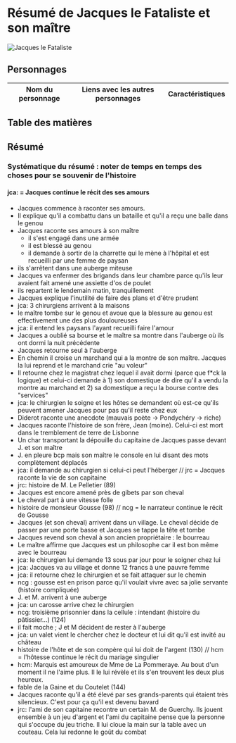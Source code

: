 # Résumé de Jacques le Fataliste et son maître
![Jacques le Fataliste](http://imados.fr/content/0/6/1/520610/jacques-le-fataliste.jpg)

## Personnages

Nom du personnage | Liens avec les autres personnages |Caractéristiques
------------------|-----------------------------------|---------------


## Table des matières


## Résumé
### Systématique du résumé : noter de temps en temps des choses pour se souvenir de l'histoire 
#### jca: = Jacques continue le récit des ses amours 

- Jacques commence à raconter ses amours.
- Il explique qu'il a combattu dans un bataille et qu'il a reçu une balle dans le genou
- Jacques raconte ses amours à son maître
	- il s'est engagé dans une armée
	- il est blessé au genou
	- il demande à sortir de la charrette qui le mène à l'hôpital et est recueilli par une femme de paysan
- ils s'arrêtent dans une auberge miteuse
- Jacques va enfermer des brigands dans leur chambre parce qu'ils leur avaient fait amené une assiette d'os de poulet
- ils repartent le lendemain matin, tranquillement
- Jacques explique l'inutilité de faire des plans et d'être prudent 
- jca: 3 chirurgiens arrivent à la maisons
- le maître tombe sur le genou et avoue que la blessure au genou est effectivement une des plus douloureuses
- jca: il entend les paysans l'ayant recueilli faire l'amour
- Jacques a oublié sa bourse et le maître sa montre dans l'auberge où ils ont dormi la nuit précédente 
- Jacques retourne seul à l'auberge
- En chemin il croise un marchand qui a la montre de son maître. Jacques la lui reprend et le marchand crie "au voleur"
- Il retourne chez le magistrat chez lequel il avait dormi (parce que f*ck la logique) et celui-ci demande à  1) son domestique de dire qu'il a vendu la montre au marchand et 2) sa domestique a reçu la bourse contre des "services"
- jca: le chirurgien le soigne et les hôtes se demandent où est-ce qu'ils peuvent amener Jacques pour pas qu'il reste chez eux
- Diderot raconte une anecdote (mauvais poète -> Pondychéry -> riche)
- Jacques raconte l'histoire de son frère, Jean (moine). Celui-ci est mort dans le tremblement de terre de Lisbonne 
- Un char transportant la dépouille du capitaine de Jacques passe devant J. et son maître 
- J. en pleure bcp mais son maître le console en lui disant des mots complètement déplacés
- jca: il demande au chirurgien si celui-ci peut l'héberger
// jrc = Jacques raconte la vie de son capitaine
- jrc: histoire de M. Le Pelletier (89)
- Jacques est encore amené près de gibets par son cheval
- Le cheval part à une vitesse folle
- histoire de monsieur Gousse (98)
// ncg = le narrateur continue le récit de Gousse
- Jacques (et son cheval) arrivent dans un village. Le cheval décide de passer par une porte basse et Jacques se tappe la tête et tombe
- Jacques revend son cheval à son ancien propriétaire : le bourreau
- Le maître affirme que Jacques est un philosophe car il est bon même avec le bourreau 
- jca: le chirurgien lui demande 13 sous par jour pour le soigner chez lui
- jca: Jacques va au village et donne 12 francs à une pauvre femme
- jca: il retourne chez le chirurgien et se fait attaquer sur le chemin
- ncg : gousse est en prison parce qu'il voulait vivre avec sa jolie servante (histoire compliquée)
- J. et M. arrivent à une auberge
- jca: un carosse arrive chez le chirurgien
- ncg: troisième prisonnier dans la cellule : intendant (histoire du pâtissier...) (124)
- il fait moche ; J et M décident de rester à l'auberge
- jca: un valet vient le chercher chez le docteur et lui dit qu'il est invité au château
- histoire de l'hôte et de son compère qui lui doit de l'argent (130)
// hcm = l'hôtesse continue le récit du mariage singulier
- hcm: Marquis est amoureux de Mme de La Pommeraye. Au bout d'un moment il ne l'aime plus. Il le lui révèle et ils s'en trouvent les deux plus heureux. 
- fable de la Gaine et du Coutelet (144)
- Jacques raconte qu'il a été élevé par ses grands-parents qui étaient très silencieux. C'est pour ça qu'il est devenu bavard
- jrc: l'ami de son capitaine recontre un certain M. de Guerchy. Ils jouent ensemble à un jeu d'argent et l'ami du capitaine pense que la personne qui s'occupe du jeu triche. Il lui cloue la main sur la table avec un couteau. Cela lui redonne le goût du combat
